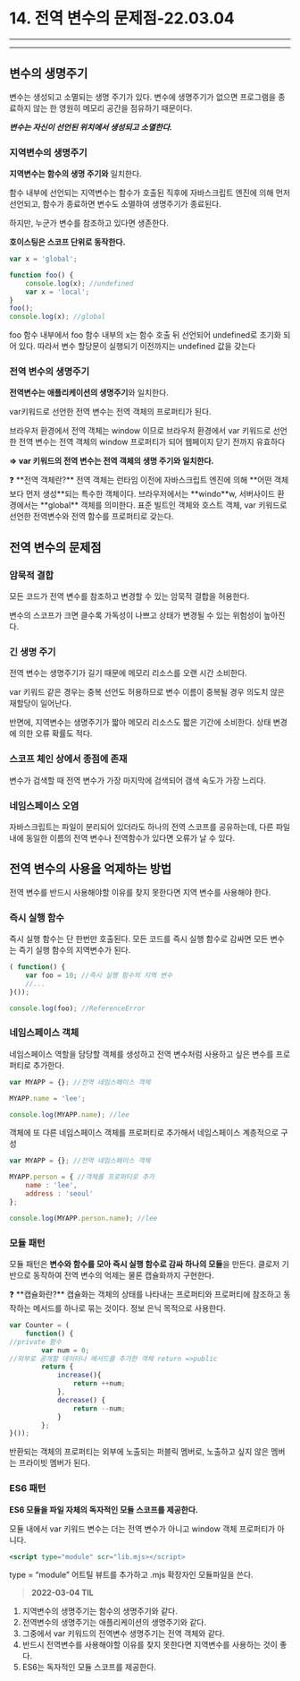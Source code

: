 # 14. 전역 변수의 문제점-22.03.04

---

---

## 변수의 생명주기

변수는 생성되고 소멸되는 생명 주기가 있다. 변수에 생명주기가 없으면 프로그램을 종료하지 않는 한 영원히 메모리 공간을 점유하기 때문이다.

***변수는 자신이 선언된 위치에서 생성되고 소멸한다.*** 

### 지역변수의 생명주기

**지역변수는 함수의 생명 주기와** 일치한다.

함수 내부에 선언되는 지역변수는 함수가 호출된 직후에 자바스크립트 엔진에 의해 먼저 선언되고, 함수가 종료하면 변수도 소멸하여 생명주기가 종료된다.

하지만, 누군가 변수를 참조하고 있다면 생존한다.

**호이스팅은 스코프 단위로 동작한다.**

```jsx
var x = 'global';

function foo() {
	console.log(x); //undefined
	var x = 'local';
}
foo();
console.log(x); //global

```

foo 함수 내부에서 foo 함수 내부의 x는 함수 호출 뒤 선언되어 undefined로 초기화 되어 있다. 따라서 변수 할당문이 실행되기 이전까지는 undefined 값을 갖는다

### 전역 변수의 생명주기

**전역변수는 애플리케이션의 생명주기**와 일치한다. 

var키워드로 선언한 전역 변수는 전역 객체의 프로퍼티가 된다. 

브라우저 환경에서 전역 객체는 window 이므로 브라우저 환경에서 var 키워드로 선언한 전역 변수는 전역 객체의 window 프로퍼티가 되어 웹페이지 닫기 전까지 유효하다

**⇒ var 키워드의 전역 변수는 전역 객체의 생명 주기와 일치한다.**

<aside>
❓ **전역 객체란?**
전역 객체는 런타임 이전에 자바스크립트 엔진에 의해 **어떤 객체보다 먼저 생성**되는 특수한 객체이다.
브라우저에서는 **windo**w, 서버사이드 환경에서는 **global** 객체를 의미한다.
표준 빌트인 객체와 호스트 객체, var 키워드로 선언한 전역변수와 전역 함수를 프로퍼티로 갖는다.

</aside>

## 전역 변수의 문제점

### 암묵적 결합

모든 코드가 전역 변수를 참조하고 변경할 수 있는 암묵적 결합을 허용한다. 

변수의 스코프가 크면 클수록 가독성이 나쁘고 상태가 변경될 수 있는 위험성이 높아진다.

### 긴 생명 주기

전역 변수는 생명주기가 길기 때문에 메모리 리소스를 오랜 시간 소비한다.

var 키워드 같은 경우는 중복 선언도 허용하므로 변수 이름이 중복될 경우 의도치 않은 재할당이 일어난다. 

반면에, 지역변수는 생명주기가 짧아 메모리 리소스도 짧은 기간에 소비한다. 상태 변경에 의한 오류 확률도 적다.

### 스코프 체인 상에서 종점에 존재

변수가 검색할 때 전역 변수가 가장 마지막에 검색되어 갬색 속도가 가장 느리다.

### 네임스페이스 오염

자바스크립트는 파일이 분리되어 있더라도 하나의 전역 스코프를 공유하는데, 다른 파일 내에 동일한 이름의 전역 변수나 전역함수가 있다면 오류가 날 수 있다.

## 전역 변수의 사용을 억제하는 방법

전역 변수를 반드시 사용해야할 이유를 찾지 못한다면 지역 변수를 사용해야 한다. 

### 즉시 실행 함수

즉시 실행 함수는 단 한번만 호출된다.  모든 코드를 즉시 실행 함수로 감싸면 모든 변수는 즉기 실행 함수의 지역변수가 된다.

```jsx
( function() {
	var foo = 10; //즉시 실행 함수의 지역 변수
	//...
}());

console.log(foo); //ReferenceError 
```

### 네임스페이스 객체

네임스페이스 역할을 담당할 객체를 생성하고 전역 변수처럼 사용하고 싶은 변수를 프로퍼티로 추가한다. 

```jsx
var MYAPP = {}; //전역 네임스페이스 객체

MYAPP.name = 'lee'; 

console.log(MYAPP.name); //lee
```

객체에 또 다른 네임스페이스 객체를 프로퍼티로 추가해서 네임스페이스 계층적으로 구성

```jsx
var MYAPP = {}; //전역 네임스페이스 객체

MYAPP.person = { //객체를 프로퍼티로 추가
	name : 'lee',
	address : 'seoul'
};

console.log(MYAPP.person.name); //lee
```

### 모듈 패턴

모듈 패턴은 **변수와 함수를 모아 즉시 실행 함수로 감싸 하나의 모듈**을 만든다. 클로저 기반으로 동작하여 전역 변수의 억제는 물론 캡슐화까지 구현한다. 

<aside>
❓ **캡슐화란?**
캡슐화는 객체의 상태를 나타내는 프로퍼티와 프로퍼티에 참조하고 동작하는 메서드를 하나로 묶는 것이다. 정보 은닉 목적으로 사용한다.

</aside>

```jsx
var Counter = (
	function() {
//private 함수
		var num = 0;
//외부로 공개할 데이터나 메서드를 추가한 객체 return =>public
		return {
			increase(){
				return ++num;
			},
			decrease() {
				return --num;
			}		
		};
}());
```

반환되는 객체의 프로퍼티는 외부에 노출되는 퍼블릭 멤버로, 노출하고 싶지 않은 멤버는 프라이빗 멤버가 된다. 

### ES6 패턴

**ES6 모듈을 파일 자체의 독자적인 모듈 스코프를 제공한다.** 

모듈 내에서 var 키워드 변수는 더는 전역 변수가 아니고 window 객체 프로퍼티가 아니다.

```jsx
<script type="module" scr="lib.mjs></script>
```

type = “module” 어트틸 뷰트를 추가하고  .mjs 확장자인 모듈파일을 쓴다.

> **2022-03-04 TIL**
1.  지역변수의 생명주기는 함수의 생명주기와 같다.
2. 전역변수의 생명주기는 애플리케이션의 생명주기와 같다.
3. 그중에서 var 키워드의 전역변수 생명주기는 전역 객체와 같다.
4. 반드시 전역변수를 사용해야할 이유를 찾지 못한다면 지역변수를 사용하는 것이 좋다. 
5. ES6는 독자적인 모듈 스코프를 제공한다.
>